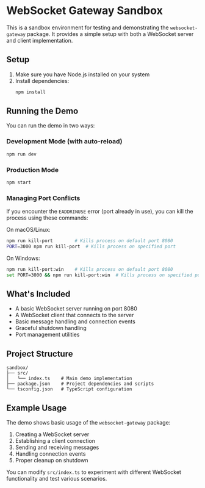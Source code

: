 # WebSocket Gateway Sandbox

This is a sandbox environment for testing and demonstrating the `websocket-gateway` package. It provides a simple setup with both a WebSocket server and client implementation.

## Setup

1. Make sure you have Node.js installed on your system
2. Install dependencies:
    ```bash
    npm install
    ```

## Running the Demo

You can run the demo in two ways:

### Development Mode (with auto-reload)

```bash
npm run dev
```

### Production Mode

```bash
npm start
```

### Managing Port Conflicts

If you encounter the `EADDRINUSE` error (port already in use), you can kill the process using these commands:

On macOS/Linux:

```bash
npm run kill-port        # Kills process on default port 8080
PORT=3000 npm run kill-port  # Kills process on specified port
```

On Windows:

```bash
npm run kill-port:win    # Kills process on default port 8080
set PORT=3000 && npm run kill-port:win  # Kills process on specified port
```

## What's Included

-   A basic WebSocket server running on port 8080
-   A WebSocket client that connects to the server
-   Basic message handling and connection events
-   Graceful shutdown handling
-   Port management utilities

## Project Structure

```
sandbox/
├── src/
│   └── index.ts    # Main demo implementation
├── package.json    # Project dependencies and scripts
└── tsconfig.json   # TypeScript configuration
```

## Example Usage

The demo shows basic usage of the `websocket-gateway` package:

1. Creating a WebSocket server
2. Establishing a client connection
3. Sending and receiving messages
4. Handling connection events
5. Proper cleanup on shutdown

You can modify `src/index.ts` to experiment with different WebSocket functionality and test various scenarios.
